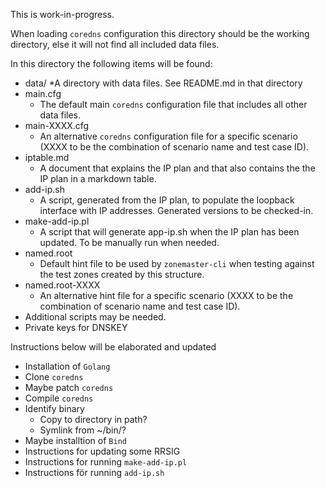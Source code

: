 This is work-in-progress.

When loading `coredns` configuration this directory should be the working
directory, else it will not find all included data files.


In this directory the following items will be found:

* data/
  *A directory with data files. See README.md in that directory
* main.cfg
  * The default main `coredns` configuration file that includes all
    other data files.
* main-XXXX.cfg
  * An alternative `coredns` configuration file for a specific
    scenario (XXXX to be the combination of scenario name and test case ID).
* iptable.md
  * A document that explains the IP plan and that also contains the
    the IP plan in a markdown table.
* add-ip.sh
  * A script, generated from the IP plan, to populate the loopback
    interface with IP addresses. Generated versions to be checked-in.
* make-add-ip.pl
  * A script that will generate app-ip.sh when the IP plan has
    been updated. To be manually run when needed.
* named.root
  * Default hint file to be used by `zonemaster-cli` when testing
    against the test zones created by this structure.
* named.root-XXXX
  * An alternative hint file for a specific scenario (XXXX to
    be the combination of scenario name and test case ID).
* Additional scripts may be needed.
* Private keys for DNSKEY

Instructions below will be elaborated and updated

* Installation of `Golang`
* Clone `coredns`
* Maybe patch `coredns`
* Compile `coredns`
* Identify binary
  * Copy to directory in path?
  * Symlink from ~/bin/?
* Maybe installtion of `Bind`
* Instructions for updating some RRSIG
* Instructions for running `make-add-ip.pl`
* Instructions för running `add-ip.sh`
